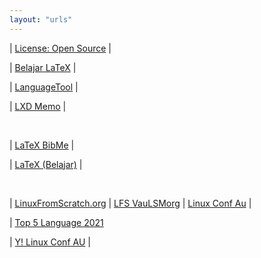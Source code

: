 ```yaml
---
layout: "urls"
---
```


| [License: Open Source](https://choosealicense.com/) |

| [Belajar LaTeX](https://github.com/Belajar-Latex/) |

| [LanguageTool](https://languagetoolplus.com/) |

| [LXD Memo](https://rahmatm.samik-ibrahim.vlsm.org/2017/08/lxd-memo.html) |

<br>

| [LaTeX BibMe](https://www.bibme.org/) |

| [LaTeX (Belajar)](https://github.com/Belajar-Latex) |

<br>

| [LinuxFromScratch.org](http://www.linuxfromscratch.org/) | [LFS VauLSMorg](http://lfs.vlsm.org/) | [Linux Conf Au](https://www.youtube.com/c/linuxconfau) |

| [Top 5 Language 2021](https://youtu.be/aSGsMBX-zuQ)

| [Y! Linux Conf AU](https://www.youtube.com/channel/UCciKHCG06rnq31toLTfAiyw) |

